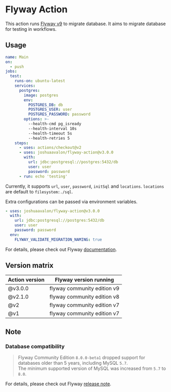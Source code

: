 # Flyway Action

This action runs [Flyway v9][flyway] to migrate database. It aims to migrate database for testing in workflows.

## Usage

```yaml
name: Main
on:
  - push
jobs:
  test:
    runs-on: ubuntu-latest
    services:
      postgres:
        image: postgres
        env:
          POSTGRES_DB: db
          POSTGRES_USER: user
          POSTGRES_PASSWORD: password
        options: >-
          --health-cmd pg_isready
          --health-interval 10s
          --health-timeout 5s
          --health-retries 5
    steps:
      - uses: actions/checkout@v2
      - uses: joshuaavalon/flyway-action@v3.0.0
        with:
          url: jdbc:postgresql://postgres:5432/db
          user: user
          password: password
      - run: echo 'testing'
```

Currently, it supports `url`, `user`, `password`, `initSql` and `locations`. `locations` are default to `filesystem:./sql`.

Extra configurations can be passed via environment variables.

```yaml
- uses: joshuaavalon/flyway-action@v3.0.0
  with:
    url: jdbc:postgresql://postgres:5432/db
    user: user
    password: password
  env:
    FLYWAY_VALIDATE_MIGRATION_NAMING: true
```

For details, please check out Flyway [documentation].

[flyway]: https://flywaydb.org/
[documentation]: https://flywaydb.org/documentation/configuration/parameters/

## Version matrix

| Action version | Flyway version running      |
|----------------|-----------------------------|
| @v3.0.0        | flyway community edition v9 |
| @v2.1.0        | flyway community edition v8 |
| @v2            | flyway community edition v7 |
| @v1            | flyway community edition v7 |

## Note

### Database compatibility

> Flyway Community Edition `8.0.0-beta1` dropped support for databases older than 5 years, including MySQL `5.7`.  
> The minimum supported version of MySQL was increased from `5.7` to `8.0`.

For details, please check out Flyway [release note](https://documentation.red-gate.com/fd/release-notes-for-flyway-engine-179732572.html#8.0.0-beta1).
